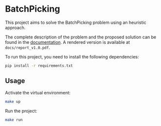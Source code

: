 # BatchPicking

This project aims to solve the BatchPicking problem using an heuristic approach.

The complete description of the problem and the proposed solution can be found in the [documentation](https://fr.overleaf.com/1622516399wfyrgccnhwjj#2eed81). A rendered version is available at `docs/report_v1.0.pdf`.

To run this project, you need to install the following dependencies:

```bash
pip install -r requirements.txt
```

## Usage

Activate the virtual environment:
    
```bash
make up
```

Run the project:
    
```bash
make run
```
